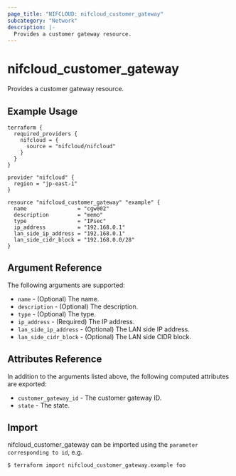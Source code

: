 ```yaml
---
page_title: "NIFCLOUD: nifcloud_customer_gateway"
subcategory: "Network"
description: |-
  Provides a customer gateway resource.
---
```


# nifcloud_customer_gateway

Provides a customer gateway resource.

## Example Usage

```hcl
terraform {
  required_providers {
    nifcloud = {
      source = "nifcloud/nifcloud"
    }
  }
}

provider "nifcloud" {
  region = "jp-east-1"
}

resource "nifcloud_customer_gateway" "example" {
  name                = "cgw002"
  description         = "memo"
  type                = "IPsec"
  ip_address          = "192.168.0.1"
  lan_side_ip_address = "192.168.0.1"
  lan_side_cidr_block = "192.168.0.0/28"
}
```

## Argument Reference

The following arguments are supported:


* `name` - (Optional) The name.
* `description` - (Optional) The description.
* `type` - (Optional) The type.
* `ip_address` - (Required) The IP address.
* `lan_side_ip_address` - (Optional) The LAN side IP address.
* `lan_side_cidr_block` - (Optional) The LAN side CIDR block.

## Attributes Reference

In addition to the arguments listed above, the following computed attributes are exported:


* `customer_gateway_id` - The customer gateway ID.
* `state` - The state.


## Import

nifcloud_customer_gateway can be imported using the `parameter corresponding to id`, e.g.

```
$ terraform import nifcloud_customer_gateway.example foo
```
